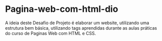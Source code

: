 # Pagina-web-com-html-dio
A ideia deste Desafio de Projeto é elaborar um website, utilizando uma estrutura bem básica, utilizando tags aprendidas durante as aulas práticas do curso de Paginas Web com HTML e CSS.

